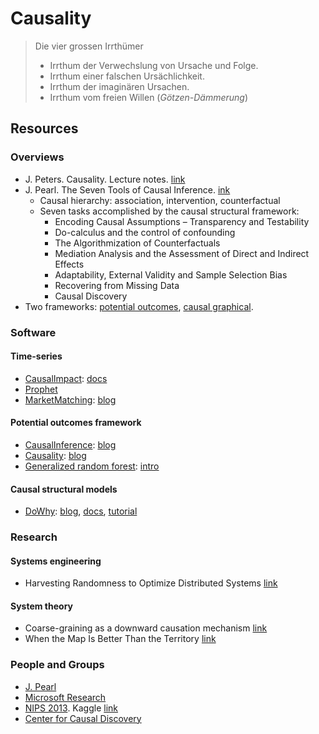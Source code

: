 # Causality

> Die vier grossen Irrthümer  
> - Irrthum der Verwechslung von Ursache und Folge.  
> - Irrthum einer falschen Ursächlichkeit.
> - Irrthum der imaginären Ursachen.
> - Irrthum vom freien Willen (_Götzen-Dämmerung_)

## Resources

### Overviews

* J. Peters. Causality. Lecture notes. 
  [link](http://web.math.ku.dk/~peters/jonas_files/scriptChapter1-4.pdf)
* J. Pearl. The Seven Tools of Causal Inference.
  [ink](https://ftp.cs.ucla.edu/pub/stat_ser/r481.pdf)
  * Causal hierarchy: association, intervention, counterfactual
  * Seven tasks accomplished by the causal structural framework:
    * Encoding Causal Assumptions – Transparency and Testability
    * Do-calculus and the control of confounding 
    * The Algorithmization of Counterfactuals 
    * Mediation Analysis and the Assessment of Direct and Indirect Effects 
    * Adaptability, External Validity and Sample Selection Bias
    * Recovering from Missing Data
    * Causal Discovery
* Two frameworks: 
  [potential outcomes](http://www.degeneratestate.org/posts/2018/Mar/24/causal-inference-with-python-part-1-potential-outcomes/),
  [causal graphical](http://www.degeneratestate.org/posts/2018/Jul/10/causal-inference-with-python-part-2-causal-graphical-models/). 

### Software

#### Time-series
* [CausalImpact](https://github.com/google/CausalImpact):
  [docs](https://google.github.io/CausalImpact/CausalImpact.html)
* [Prophet](https://research.fb.com/prophet-forecasting-at-scale/)
* [MarketMatching](https://github.com/klarsen1/MarketMatching):
  [blog](https://multithreaded.stitchfix.com/blog/2016/01/13/market-watch/)

#### Potential outcomes framework
* [CausalInference](https://github.com/laurencium/CausalInference):
  [blog](http://laurence-wong.com/software/)
* [Causality](https://github.com/akelleh/causality):
  [blog](https://medium.com/@akelleh/causal-inference-with-pandas-dataframes-fc3e64fce5d)
* [Generalized random forest](https://github.com/grf-labs/grf):
  [intro](https://www.markhw.com/blog/causalforestintro)

#### Causal structural models
* [DoWhy](https://github.com/Microsoft/dowhy):
  [blog](https://www.microsoft.com/en-us/research/blog/dowhy-a-library-for-causal-inference/),
  [docs](https://causalinference.gitlab.io/dowhy/),
  [tutorial](https://causalinference.gitlab.io/kdd-tutorial/)

### Research

#### Systems engineering

* Harvesting Randomness to Optimize Distributed Systems 
  [link](https://www.microsoft.com/en-us/research/publication/harvesting-randomness-optimize-distributed-systems/)

#### System theory

* Coarse-graining as a downward causation mechanism [link](https://royalsocietypublishing.org/doi/pdf/10.1098/rsta.2016.0338)
* When the Map Is Better Than the Territory [link](https://www.mdpi.com/1099-4300/19/5/188)

### People and Groups

* [J. Pearl](http://bayes.cs.ucla.edu/jp_home.html)
* [Microsoft Research](https://www.microsoft.com/en-us/research/group/causal-inference/#!publications)
* [NIPS 2013](http://clopinet.com/isabelle/Projects/NIPS2013/).
  Kaggle [link](https://www.kaggle.com/c/cause-effect-pairs/data)
* [Center for Causal Discovery](https://www.ccd.pitt.edu/tools/)
